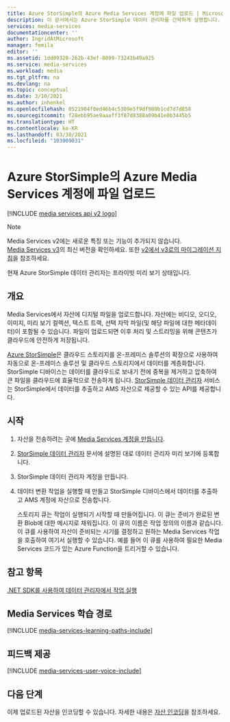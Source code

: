 ```yaml
---
title: Azure StorSimple의 Azure Media Services 계정에 파일 업로드 | Microsoft Docs
description: 이 문서에서는 Azure StorSimple 데이터 관리자를 간략하게 설명합니다. 또한 이 문서는 StorSimple에서 데이터를 추출하고 Azure Media Services 계정에 자산으로 업로드하는 방법을 보여 주는 자습서로 연결됩니다.
services: media-services
documentationcenter: ''
author: IngridAtMicrosoft
manager: femila
editor: ''
ms.assetid: 1dd09328-262b-43ef-8099-73241b49a925
ms.service: media-services
ms.workload: media
ms.tgt_pltfrm: na
ms.devlang: na
ms.topic: conceptual
ms.date: 3/10/2021
ms.author: inhenkel
ms.openlocfilehash: 0521904f0ed46b4c5309e5f9df980b1cd7d7d858
ms.sourcegitcommit: f28ebb95ae9aaaff3f87d8388a09b41e0b3445b5
ms.translationtype: HT
ms.contentlocale: ko-KR
ms.lasthandoff: 03/30/2021
ms.locfileid: "103009031"
---
```

# <a name="upload-files-into-an-azure-media-services-account-from-azure-storsimple"></a>Azure StorSimple의 Azure Media Services 계정에 파일 업로드 

[!INCLUDE [media services api v2 logo](./includes/v2-hr.md)] 

> [!NOTE]
> Media Services v2에는 새로운 특징 또는 기능이 추가되지 않습니다. <br/>[Media Services v3](../latest/index.yml)의 최신 버전을 확인하세요. 또한 [v2에서 v3로의 마이그레이션 지침](../latest/migrate-v-2-v-3-migration-introduction.md)을 참조하세요.
>
> 
> 현재 Azure StorSimple 데이터 관리자는 프라이빗 미리 보기 상태입니다. 
> 

## <a name="overview"></a>개요

Media Services에서 자산에 디지털 파일을 업로드합니다. 자산에는 비디오, 오디오, 이미지, 미리 보기 컬렉션, 텍스트 트랙, 선택 자막 파일(및 해당 파일에 대한 메타데이터)이 포함될 수 있습니다. 파일이 업로드되면 이후 처리 및 스트리밍을 위해 콘텐츠가 클라우드에 안전하게 저장됩니다.

[Azure StorSimple](../../storsimple/index.yml)은 클라우드 스토리지를 온-프레미스 솔루션의 확장으로 사용하여 자동으로 온-프레미스 솔루션 및 클라우드 스토리지에서 데이터를 계층화합니다. StorSimple 디바이스는 데이터를 클라우드로 보내기 전에 중복을 제거하고 압축하여 큰 파일을 클라우드에 효율적으로 전송하게 됩니다. [StorSimple 데이터 관리자](../../storsimple/storsimple-data-manager-overview.md) 서비스는 StorSimple에서 데이터를 추출하고 AMS 자산으로 제공할 수 있는 API를 제공합니다.

## <a name="get-started"></a>시작

1. 자산을 전송하려는 곳에 [Media Services 계정을 만듭니다](media-services-portal-create-account.md).
2. [StorSimple 데이터 관리자](../../storsimple/storsimple-data-manager-overview.md) 문서에 설명된 대로 데이터 관리자 미리 보기에 등록합니다.
3. StorSimple 데이터 관리자 계정을 만듭니다.
4. 데이터 변환 작업을 실행할 때 만들고 StorSimple 디바이스에서 데이터를 추출하고 AMS 계정에 자산으로 전송합니다. 

    스토리지 큐는 작업이 실행되기 시작할 때 만들어집니다. 이 큐는 준비가 완료된 변환 Blob에 대한 메시지로 채워집니다. 이 큐의 이름은 작업 정의의 이름과 같습니다. 이 큐를 사용하여 자산이 준비되는 시기를 결정하고 원하는 Media Services 작업을 호출하여 여기서 실행할 수 있습니다. 예를 들어 이 큐를 사용하여 필요한 Media Services 코드가 있는 Azure Function을 트리거할 수 있습니다.

## <a name="see-also"></a>참고 항목

[.NET SDK를 사용하여 데이터 관리자에서 작업 실행](../../storsimple/storsimple-data-manager-dotnet-jobs.md)

## <a name="media-services-learning-paths"></a>Media Services 학습 경로
[!INCLUDE [media-services-learning-paths-include](../../../includes/media-services-learning-paths-include.md)]

## <a name="provide-feedback"></a>피드백 제공
[!INCLUDE [media-services-user-voice-include](../../../includes/media-services-user-voice-include.md)]

## <a name="next-steps"></a>다음 단계

이제 업로드된 자산을 인코딩할 수 있습니다. 자세한 내용은 [자산 인코딩](media-services-portal-encode.md)을 참조하세요.
